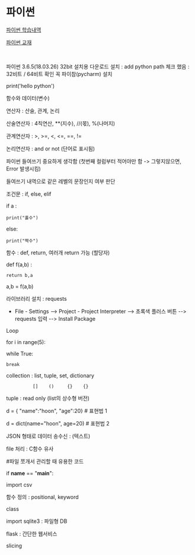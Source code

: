 # 파이썬

[파이썬 학습내역](file/PY.zip)

[파이썬 교재](file/파이썬강사.tar)

<br>

파이썬 3.6.5(18.03.26) 32bit 설치용 다운로드 설치 : add python path 체크 했음 : 32비트 / 64비트 확인 꼭
파이참(pycharm) 설치

print('hello python')

함수와 데이터(변수)

연산자 : 산술, 관계, 논리

산술연산자 : 4칙연산, **(지수), //(몫), %(나머지)

관계연산자 : >, >=, <, <=, ==, !=

논리연산자 : and or not (단어로 표시됨)

파이썬 들여쓰기 중요하게 생각함 (첫번째 컬럼부터 적어야만 함 -> 그렇지않으면, Error 발생시킴)

들여쓰기 내역으로 같은 레벨의 문장인지 여부 판단

조건문 : if, else, elif

if a :

    print("홀수")

else:

    print("짝수")

함수 : def, return, 여러개 return 가능 (할당자)

def f(a,b) :

    return b,a

a,b = f(a,b)

라이브러리 설치 : requests
 - File - Settings   -->  Project - Project Interpreter  --> 초록색 플러스 버튼  --> requests 입력 --> Install Package

Loop

for i in range(5):

while True:

    break

collection : list, tuple, set, dictionary

              []    ()     {}    {}

tuple : read only (list의 상수형 버전)

d = { "name":"hoon", "age":20}  # 표현법 1

d = dict(name="hoon", age=20)   # 표현법 2

JSON 형태로 데이터 송수신 : (텍스트)

file 처리 : C함수 유사


#파일 쪼개서 관리할 때 유용한 코드

if __name__ == "__main__":


import csv

함수 정의 : positional, keyword

class

import sqlite3 : 파일형 DB

flask : 간단한 웹서비스

slicing